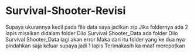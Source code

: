 # Survival-Shooter-Revisi
Supaya ukurannya kecil pada file data saya jadikan zip
Jika foldernya ada 2 lapis misalkan didalam folder Dilo Survival Shooter_Data ada folder Dilo Survival Shooter_Data lagi akan error
Maka dari itu folder yang ke dua nya pindahkan saja keluar supaya jadi 1 lapis
Terimakasih ka maaf merepotkan

